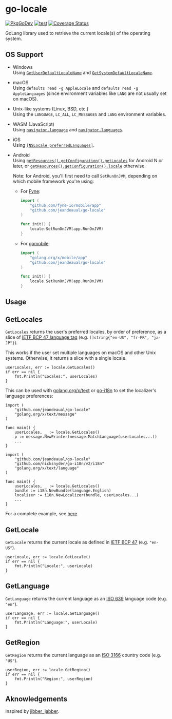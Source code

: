 # go-locale

[![PkgGoDev](https://pkg.go.dev/badge/github.com/jeandeaual/go-locale)](https://pkg.go.dev/github.com/jeandeaual/go-locale)
[![test](https://github.com/jeandeaual/go-locale/workflows/test/badge.svg)](https://github.com/jeandeaual/go-locale/actions?query=workflow%3Atest)
[![Coverage
Status](https://coveralls.io/repos/github/jeandeaual/go-locale/badge.svg?branch=master)](https://coveralls.io/github/jeandeaual/go-locale?branch=master)

GoLang library used to retrieve the current locale(s) of the operating system.

## OS Support

* Windows\
    Using [`GetUserDefaultLocaleName`](https://docs.microsoft.com/en-us/windows/win32/api/winnls/nf-winnls-getuserdefaultlocalename) and [`GetSystemDefaultLocaleName`](https://docs.microsoft.com/en-us/windows/win32/api/winnls/nf-winnls-getsystemdefaultlocalename).
* macOS\
    Using `defaults read -g AppleLocale` and `defaults read -g AppleLanguages` (since environment variables like `LANG` are not usually set on macOS).
* Unix-like systems (Linux, BSD, etc.)\
    Using the `LANGUAGE`, `LC_ALL`, `LC_MESSAGES` and `LANG` environment variables.
* WASM (JavaScript)\
    Using [`navigator.language`](https://developer.mozilla.org/en-US/docs/Web/API/NavigatorLanguage/language) and [`navigator.languages`](https://developer.mozilla.org/en-US/docs/Web/API/NavigatorLanguage/languages).
* iOS\
    Using [`[NSLocale preferredLanguages]`](https://developer.apple.com/documentation/foundation/nslocale/1415614-preferredlanguages).
* Android\
    Using [`getResources().getConfiguration().getLocales`](https://developer.android.com/reference/android/content/res/Configuration#getLocales()) for Android N or later, or [`getResources().getConfiguration().locale`](https://developer.android.com/reference/android/content/res/Configuration#locale) otherwise.

    Note: for Android, you'll first need to call `SetRunOnJVM`, depending on which mobile framework you're using:
    * For [Fyne](https://fyne.io/):
        ```go
        import (
            "github.com/fyne-io/mobile/app"
            "github.com/jeandeaual/go-locale"
        )

        func init() {
            locale.SetRunOnJVM(app.RunOnJVM)
        }
        ```
    * For [gomobile](https://github.com/golang/go/wiki/Mobile):
        ```go
        import (
            "golang.org/x/mobile/app"
            "github.com/jeandeaual/go-locale"
        )

        func init() {
            locale.SetRunOnJVM(app.RunOnJVM)
        }
        ```

## Usage

## GetLocales

`GetLocales` returns the user's preferred locales, by order of preference, as a slice of [IETF BCP 47 language tag](https://tools.ietf.org/rfc/bcp/bcp47.txt) (e.g. `[]string{"en-US", "fr-FR", "ja-JP"}`).

This works if the user set multiple languages on macOS and other Unix systems.
Otherwise, it returns a slice with a single locale.

```golang
userLocales, err := locale.GetLocales()
if err == nil {
    fmt.Println("Locales:", userLocales)
}
```

This can be used with [golang.org/x/text](https://godoc.org/golang.org/x/text) or [go-i18n](https://github.com/nicksnyder/go-i18n) to set the localizer's language preferences:

```golang
import (
    "github.com/jeandeaual/go-locale"
    "golang.org/x/text/message"
)

func main() {
    userLocales, _ := locale.GetLocales()
    p := message.NewPrinter(message.MatchLanguage(userLocales...))
    ...
}
```

```golang
import (
    "github.com/jeandeaual/go-locale"
    "github.com/nicksnyder/go-i18n/v2/i18n"
    "golang.org/x/text/language"
)

func main() {
    userLocales, _ := locale.GetLocales()
    bundle := i18n.NewBundle(language.English)
    localizer := i18n.NewLocalizer(bundle, userLocales...)
    ...
}
```

For a complete example, see [here](examples/getlocale-gui/main.go).

## GetLocale

`GetLocale` returns the current locale as defined in [IETF BCP 47](https://tools.ietf.org/rfc/bcp/bcp47.txt) (e.g. `"en-US"`).

```golang
userLocale, err := locale.GetLocale()
if err == nil {
    fmt.Println("Locale:", userLocale)
}
```

## GetLanguage

`GetLanguage` returns the current language as an [ISO 639](http://en.wikipedia.org/wiki/ISO_639) language code (e.g. `"en"`).

```golang
userLanguage, err := locale.GetLanguage()
if err == nil {
    fmt.Println("Language:", userLocale)
}
```

## GetRegion

`GetRegion` returns the current language as an [ISO 3166](http://en.wikipedia.org/wiki/ISO_3166-1) country code (e.g. `"US"`).

```golang
userRegion, err := locale.GetRegion()
if err == nil {
    fmt.Println("Region:", userRegion)
}
```

## Aknowledgements

Inspired by [jibber_jabber](https://github.com/cloudfoundry-attic/jibber_jabber).
